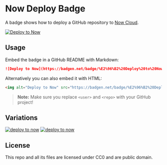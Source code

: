 # Now Deploy Badge

A badge shows how to deploy a GitHub repository to [Now Cloud](https://zeit.co/now).

[![Deploy to Now](https://badgen.net/badge/%E2%96%B2%20Deploy%20to%20Now/$%20now%20user%2Frepo/black)](#now-deploy-badge)

## Usage

Embed the badge in a GitHub README with Markdown:

```markdown
![Deploy to Now](https://badgen.net/badge/%E2%96%B2%20Deploy%20to%20Now/$%20now%20user%2Frepo/black)
```

Alternatively you can also embed it with HTML:

```html
<img alt="Deploy to Now" src="https://badgen.net/badge/%E2%96%B2%20Deploy%20to%20Now/$%20now%20amio%2Frepo/black" />
```

> **Note:** Make sure you replace `<user>` and `<repo>` with your GitHub project!

## Variations

[![deploy to now](https://badgen.net/badge/%E2%96%B2/$%20now%20user%2Frepo/black)](https://badgen.net/badge/%E2%96%B2/$%20now%20user%2Frepo/black)
[![deploy to now](https://badgen.net/badge/%E2%96%B2/$%20now%20deploy%20user%2Frepo/black)](https://badgen.net/badge/%E2%96%B2/$%20now%20deploy%20user%2Frepo/black)

## License

This repo and all its files are licensed under CC0 and are public domain.
